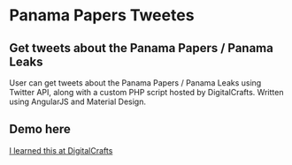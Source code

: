 # Panama Papers Tweetes

## Get tweets about the Panama Papers / Panama Leaks

User can get tweets about the Panama Papers / Panama Leaks using Twitter API, along with a custom PHP script hosted by DigitalCrafts. Written using AngularJS and Material Design.

## Demo here


[I learned this at DigitalCrafts](https://www.digitalcrafts.com)